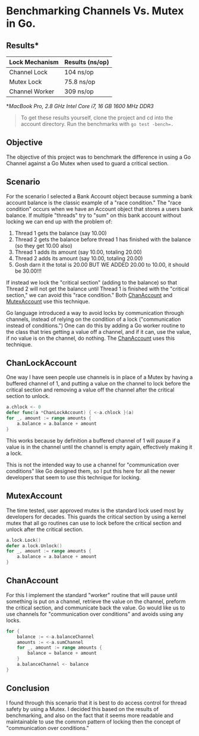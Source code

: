 # Benchmarking Channels Vs. Mutex in Go.

## Results\*

| Lock Mechanism | Results (ns/op) |
| --- | --- |
| Channel Lock | 104 ns/op |
| Mutex Lock | 75.8 ns/op |
| Channel Worker | 309 ns/op |

\*_MacBook Pro, 2.8 GHz Intel Core i7, 16 GB 1600 MHz DDR3_

> To get these results yourself, clone the project and cd into the account directory.  Run the benchmarks with `go test -bench=.` 

## Objective

The objective of this project was to benchmark the difference in using a Go Channel against a Go Mutex when used to guard a critical section.

## Scenario

For the scenario I selected a Bank Account object because summing a bank account balance is the classic example of a "race condition."  The "race condition" occurs when we have an Account object that stores a users bank balance.  If multiple "threads" try to "sum" on this bank account without locking we can end up with the problem of:

1. Thread 1 gets the balance (say 10.00)
2. Thread 2 gets the balance before thread 1 has finished with the balance (so they get 10.00 also)
3. Thread 1 adds its amount (say 10.00, totaling 20.00)
4. Thread 2 adds its amount (say 10.00, totaling 20.00)
5. Gosh darn it the total is 20.00 BUT WE ADDED 20.00 to 10.00, it should be 30.00!!!

If instead we lock the "critical section" (adding to the balance) so that Thread 2 will not get the balance until Thread 1 is finished with the "critical section," we can avoid this "race condition."  Both [ChanAccount](#ChanLockAccount) and [MutexAccount](#MutexAccount) use this technique.

Go language introduced a way to avoid locks by communication through channels, instead of relying on the condition of a lock ("communication instead of conditions.")  One can do this by adding a Go worker routine to the class that tries getting a value off a channel, and if it can, use the value, if no value is on the channel, do nothing. The [ChanAccount](#ChanAccount) uses this technique.

## ChanLockAccount

One way I have seen people use channels is in place of a Mutex by having a buffered channel of 1, and putting a value on the channel to lock before the critical section and removing a value off the channel after the critical section to unlock.  

``` Go
a.chlock <- 0
defer func(a *ChanLockAccount) { <-a.chlock }(a)
for _, amount := range amounts {
    a.balance = a.balance + amount
}
```

This works because by definition a buffered channel of 1 will pause if a value is in the channel until the channel is empty again, effectively making it a lock.

This is not the intended way to use a channel for "communication over conditions" like Go designed them, so I put this here for all the newer developers that seem to use this technique for locking.

## MutexAccount

The time tested, user approved mutex is the standard lock used most by developers for decades.  This guards the critical section by using a kernel mutex that all go routines can use to lock before the critical section and unlock after the critical section.

``` Go
a.lock.Lock()
defer a.lock.Unlock()
for _, amount := range amounts {
    a.balance = a.balance + amount
}
```

## ChanAccount

For this I implement the standard "worker" routine that will pause until something is put on a channel, retrieve the value on the channel, preform the critical section, and communicate back the value.  Go would like us to use channels for "communication over conditions" and avoids using any locks.

``` Go
for {
    balance := <-a.balanceChannel
    amounts := <-a.sumChannel
    for _, amount := range amounts {
        balance = balance + amount
    }
    a.balanceChannel <- balance
}
```

## Conclusion

I found through this scenario that it is best to do access control for thread safety by using a Mutex.  I decided this based on the results of benchmarking, and also on the fact that it seems more readable and maintainable to use the common pattern of locking then the concept of "communication over conditions."